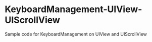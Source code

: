 KeyboardManagement-UIView-UIScrollView
======================================

Sample code for KeyboardManagement on UIView and UIScrollView

